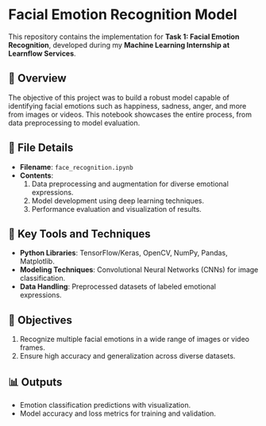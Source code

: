 # Facial Emotion Recognition Model

This repository contains the implementation for **Task 1: Facial Emotion Recognition**, developed during my **Machine Learning Internship at Learnflow Services**.

## 🚀 Overview

The objective of this project was to build a robust model capable of identifying facial emotions such as happiness, sadness, anger, and more from images or videos. This notebook showcases the entire process, from data preprocessing to model evaluation.

## 📁 File Details

- **Filename**: `face_recognition.ipynb`  
- **Contents**: 
  1. Data preprocessing and augmentation for diverse emotional expressions.
  2. Model development using deep learning techniques.
  3. Performance evaluation and visualization of results.

## 🔧 Key Tools and Techniques
- **Python Libraries**: TensorFlow/Keras, OpenCV, NumPy, Pandas, Matplotlib.
- **Modeling Techniques**: Convolutional Neural Networks (CNNs) for image classification.
- **Data Handling**: Preprocessed datasets of labeled emotional expressions.

## 🎯 Objectives
1. Recognize multiple facial emotions in a wide range of images or video frames.  
2. Ensure high accuracy and generalization across diverse datasets.

## 📊 Outputs
- Emotion classification predictions with visualization.
- Model accuracy and loss metrics for training and validation.
